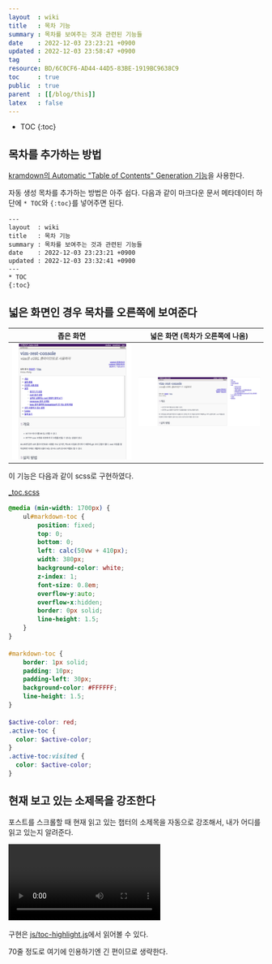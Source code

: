 ```yaml
---
layout  : wiki
title   : 목차 기능
summary : 목차를 보여주는 것과 관련된 기능들
date    : 2022-12-03 23:23:21 +0900
updated : 2022-12-03 23:58:47 +0900
tag     : 
resource: BD/6C0CF6-AD44-44D5-83BE-1919BC9638C9
toc     : true
public  : true
parent  : [[/blog/this]]
latex   : false
---
```

* TOC
{:toc}

## 목차를 추가하는 방법

[kramdown의 Automatic "Table of Contents" Generation 기능]( https://kramdown.gettalong.org/converter/html.html#toc )을 사용한다.

자동 생성 목차를 추가하는 방법은 아주 쉽다.
다음과 같이 마크다운 문서 메타데이터 하단에 `* TOC`와 `{:toc}`를 넣어주면 된다.

```
---
layout  : wiki
title   : 목차 기능
summary : 목차를 보여주는 것과 관련된 기능들
date    : 2022-12-03 23:23:21 +0900
updated : 2022-12-03 23:32:41 +0900
---
* TOC
{:toc}
```

## 넓은 화면인 경우 목차를 오른쪽에 보여준다

| 좁은 화면                                                                                                         | 넓은 화면 (목차가 오른쪽에 나옴)                                                                                    |
|-------------------------------------------------------------------------------------------------------------------|---------------------------------------------------------------------------------------------------------------------|
| ![vertical]( /resource/wiki/blog/this/toc/205446407-13818ba2-3ee9-4df2-994a-21f2109febdd.jpg ) | ![horizontal]( /resource/wiki/blog/this/toc/205446411-308e0de6-a7e8-4ce0-9596-8e94663da2dd.jpg ) |

이 기능은 다음과 같이 scss로 구현하였다.

[_toc.scss]( https://github.com/johngrib/johngrib.github.io/blob/master/_sass/_toc.scss )

```scss
@media (min-width: 1700px) {
    ul#markdown-toc {
        position: fixed;
        top: 0;
        bottom: 0;
        left: calc(50vw + 410px);
        width: 380px;
        background-color: white;
        z-index: 1;
        font-size: 0.8em;
        overflow-y:auto;
        overflow-x:hidden;
        border: 0px solid;
        line-height: 1.5;
    }
}

#markdown-toc {
    border: 1px solid;
    padding: 10px;
    padding-left: 30px;
    background-color: #FFFFFF;
    line-height: 1.5;
}

$active-color: red;
.active-toc {
  color: $active-color;
}
.active-toc:visited {
  color: $active-color;
}
```

## 현재 보고 있는 소제목을 강조한다

포스트를 스크롤할 때 현재 읽고 있는 챕터의 소제목을 자동으로 강조해서, 내가 어디를 읽고 있는지 알려준다.

<video controls autoplay loop><source src=" /resource/wiki/blog/this/toc/205447003-1d96f0a2-b93f-4ea9-9206-c81c31b17120.mp4 " type="video/mp4"><video>

구현은 [js/toc-highlight.js]( https://github.com/johngrib/johngrib.github.io/blob/master/js/toc-highlight.js )에서 읽어볼 수 있다.

70줄 정도로 여기에 인용하기엔 긴 편이므로 생략한다.

